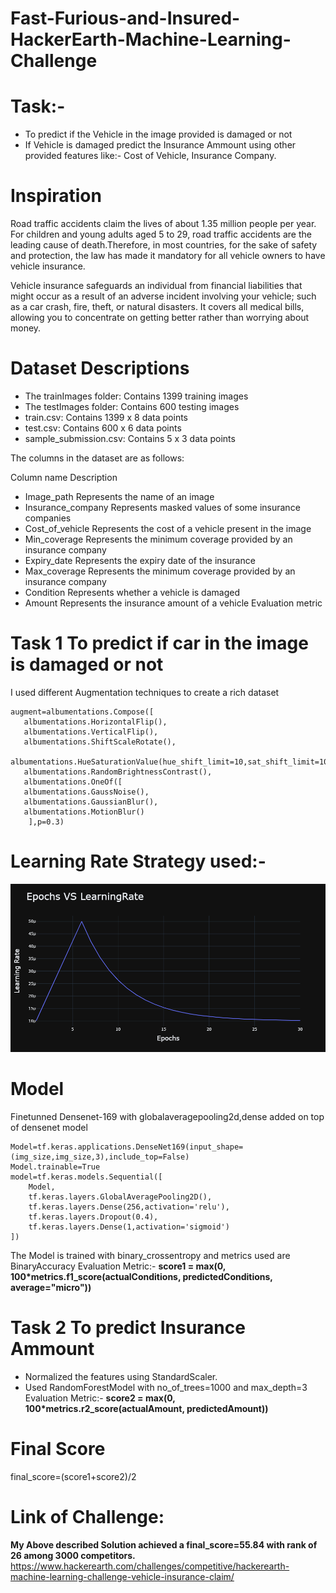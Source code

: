 # Fast-Furious-and-Insured-HackerEarth-Machine-Learning-Challenge
# Task:-
* To predict if the Vehicle in the image provided is damaged or not 
* If Vehicle is damaged predict the Insurance Ammount using other provided features like:- Cost of Vehicle, Insurance Company.
# Inspiration
Road traffic accidents claim the lives of about 1.35 million people per year. For children and young adults aged 5 to 29, road traffic accidents are the leading cause of death.Therefore, in most countries, for the sake of safety and protection, the law has made it mandatory for all vehicle owners to have vehicle insurance.

Vehicle insurance safeguards an individual from financial liabilities that might occur as a result of an adverse incident involving your vehicle; such as a car crash, fire, theft, or natural disasters. It covers all medical bills, allowing you to concentrate on getting better rather than worrying about money.


# Dataset Descriptions

* The trainImages folder: Contains 1399 training images
* The testImages folder: Contains 600 testing images
* train.csv: Contains 1399 x 8 data points
* test.csv: Contains 600 x 6 data points
* sample_submission.csv: Contains 5 x 3 data points

The columns in the dataset are as follows:

Column name	Description
* Image_path	Represents the name of an image 
* Insurance_company	Represents masked values of some insurance companies
* Cost_of_vehicle	Represents the cost of a vehicle present in the image
* Min_coverage	Represents the minimum coverage provided by an insurance company
* Expiry_date	Represents the expiry date of the insurance
* Max_coverage	Represents the minimum coverage provided by an insurance company
* Condition	Represents whether a vehicle is damaged
* Amount	Represents the insurance amount of a vehicle
Evaluation metric
# Task 1 To predict if car in the image is damaged or not
I used different Augmentation techniques to create a rich dataset
```
augment=albumentations.Compose([
   albumentations.HorizontalFlip(),
   albumentations.VerticalFlip(),
   albumentations.ShiftScaleRotate(),
   albumentations.HueSaturationValue(hue_shift_limit=10,sat_shift_limit=10,val_shift_limit=10),
   albumentations.RandomBrightnessContrast(),
   albumentations.OneOf([
   albumentations.GaussNoise(),
   albumentations.GaussianBlur(),
   albumentations.MotionBlur()
    ],p=0.3)
```
# Learning Rate Strategy used:-
![x](newplot.png)
# Model
Finetunned Densenet-169 with globalaveragepooling2d,dense added on top of densenet model
```
Model=tf.keras.applications.DenseNet169(input_shape=(img_size,img_size,3),include_top=False)
Model.trainable=True
model=tf.keras.models.Sequential([
    Model,
    tf.keras.layers.GlobalAveragePooling2D(),
    tf.keras.layers.Dense(256,activation='relu'),
    tf.keras.layers.Dropout(0.4),
    tf.keras.layers.Dense(1,activation='sigmoid')
])
```
The Model is trained with binary_crossentropy and metrics used are BinaryAccuracy
Evaluation Metric:-
**score1 = max(0, 100*metrics.f1_score(actualConditions, predictedConditions, average="micro"))**

# Task 2 To predict Insurance Ammount
* Normalized the features using StandardScaler.
* Used RandomForestModel with no_of_trees=1000 and max_depth=3
Evaluation Metric:-
**score2 = max(0, 100*metrics.r2_score(actualAmount, predictedAmount))**

# Final Score
final_score=(score1+score2)/2

# Link of Challenge:
**My Above described Solution achieved a final_score=55.84 with rank of 26 among 3000 competitors.**
https://www.hackerearth.com/challenges/competitive/hackerearth-machine-learning-challenge-vehicle-insurance-claim/
